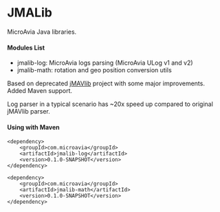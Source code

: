 # JMALib
MicroAvia Java libraries.

#### Modules List
 - jmalib-log: MicroAvia logs parsing (MicroAvia ULog v1 and v2)
 - jmalib-math: rotation and geo position conversion utils

Based on deprecated [jMAVlib](https://github.com/DrTon/jMAVlib) project with some major improvements. Added Maven support.

Log parser in a typical scenario has ~20x speed up compared to original jMAVlib parser.

#### Using with Maven
```
<dependency>
    <groupId>com.microavia</groupId>
    <artifactId>jmalib-log</artifactId>
    <version>0.1.0-SNAPSHOT</version>
</dependency>

<dependency>
    <groupId>com.microavia</groupId>
    <artifactId>jmalib-math</artifactId>
    <version>0.1.0-SNAPSHOT</version>
</dependency>
        
```
